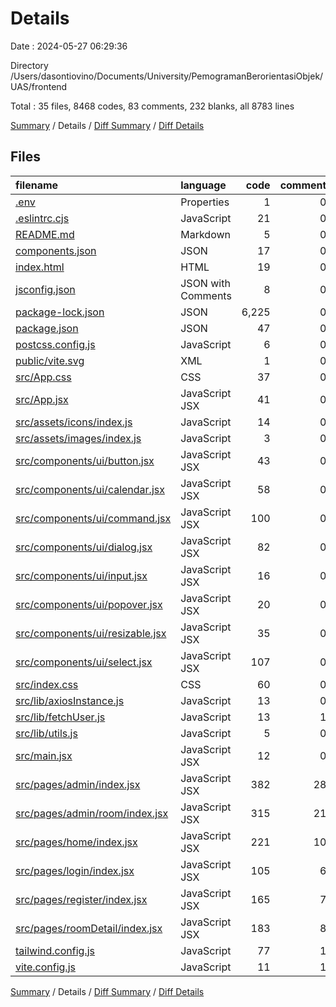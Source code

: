 # Details

Date : 2024-05-27 06:29:36

Directory /Users/dasontiovino/Documents/University/PemogramanBerorientasiObjek/UAS/frontend

Total : 35 files,  8468 codes, 83 comments, 232 blanks, all 8783 lines

[Summary](results.md) / Details / [Diff Summary](diff.md) / [Diff Details](diff-details.md)

## Files
| filename | language | code | comment | blank | total |
| :--- | :--- | ---: | ---: | ---: | ---: |
| [.env](/.env) | Properties | 1 | 0 | 0 | 1 |
| [.eslintrc.cjs](/.eslintrc.cjs) | JavaScript | 21 | 0 | 1 | 22 |
| [README.md](/README.md) | Markdown | 5 | 0 | 4 | 9 |
| [components.json](/components.json) | JSON | 17 | 0 | 0 | 17 |
| [index.html](/index.html) | HTML | 19 | 0 | 1 | 20 |
| [jsconfig.json](/jsconfig.json) | JSON with Comments | 8 | 0 | 1 | 9 |
| [package-lock.json](/package-lock.json) | JSON | 6,225 | 0 | 1 | 6,226 |
| [package.json](/package.json) | JSON | 47 | 0 | 1 | 48 |
| [postcss.config.js](/postcss.config.js) | JavaScript | 6 | 0 | 1 | 7 |
| [public/vite.svg](/public/vite.svg) | XML | 1 | 0 | 0 | 1 |
| [src/App.css](/src/App.css) | CSS | 37 | 0 | 6 | 43 |
| [src/App.jsx](/src/App.jsx) | JavaScript JSX | 41 | 0 | 3 | 44 |
| [src/assets/icons/index.js](/src/assets/icons/index.js) | JavaScript | 14 | 0 | 2 | 16 |
| [src/assets/images/index.js](/src/assets/images/index.js) | JavaScript | 3 | 0 | 2 | 5 |
| [src/components/ui/button.jsx](/src/components/ui/button.jsx) | JavaScript JSX | 43 | 0 | 5 | 48 |
| [src/components/ui/calendar.jsx](/src/components/ui/calendar.jsx) | JavaScript JSX | 58 | 0 | 4 | 62 |
| [src/components/ui/command.jsx](/src/components/ui/command.jsx) | JavaScript JSX | 100 | 0 | 17 | 117 |
| [src/components/ui/dialog.jsx](/src/components/ui/dialog.jsx) | JavaScript JSX | 82 | 0 | 13 | 95 |
| [src/components/ui/input.jsx](/src/components/ui/input.jsx) | JavaScript JSX | 16 | 0 | 4 | 20 |
| [src/components/ui/popover.jsx](/src/components/ui/popover.jsx) | JavaScript JSX | 20 | 0 | 6 | 26 |
| [src/components/ui/resizable.jsx](/src/components/ui/resizable.jsx) | JavaScript JSX | 35 | 0 | 6 | 41 |
| [src/components/ui/select.jsx](/src/components/ui/select.jsx) | JavaScript JSX | 107 | 0 | 14 | 121 |
| [src/index.css](/src/index.css) | CSS | 60 | 0 | 22 | 82 |
| [src/lib/axiosInstance.js](/src/lib/axiosInstance.js) | JavaScript | 13 | 0 | 4 | 17 |
| [src/lib/fetchUser.js](/src/lib/fetchUser.js) | JavaScript | 13 | 1 | 3 | 17 |
| [src/lib/utils.js](/src/lib/utils.js) | JavaScript | 5 | 0 | 2 | 7 |
| [src/main.jsx](/src/main.jsx) | JavaScript JSX | 12 | 0 | 2 | 14 |
| [src/pages/admin/index.jsx](/src/pages/admin/index.jsx) | JavaScript JSX | 382 | 28 | 28 | 438 |
| [src/pages/admin/room/index.jsx](/src/pages/admin/room/index.jsx) | JavaScript JSX | 315 | 21 | 24 | 360 |
| [src/pages/home/index.jsx](/src/pages/home/index.jsx) | JavaScript JSX | 221 | 10 | 14 | 245 |
| [src/pages/login/index.jsx](/src/pages/login/index.jsx) | JavaScript JSX | 105 | 6 | 11 | 122 |
| [src/pages/register/index.jsx](/src/pages/register/index.jsx) | JavaScript JSX | 165 | 7 | 10 | 182 |
| [src/pages/roomDetail/index.jsx](/src/pages/roomDetail/index.jsx) | JavaScript JSX | 183 | 8 | 17 | 208 |
| [tailwind.config.js](/tailwind.config.js) | JavaScript | 77 | 1 | 1 | 79 |
| [vite.config.js](/vite.config.js) | JavaScript | 11 | 1 | 2 | 14 |

[Summary](results.md) / Details / [Diff Summary](diff.md) / [Diff Details](diff-details.md)